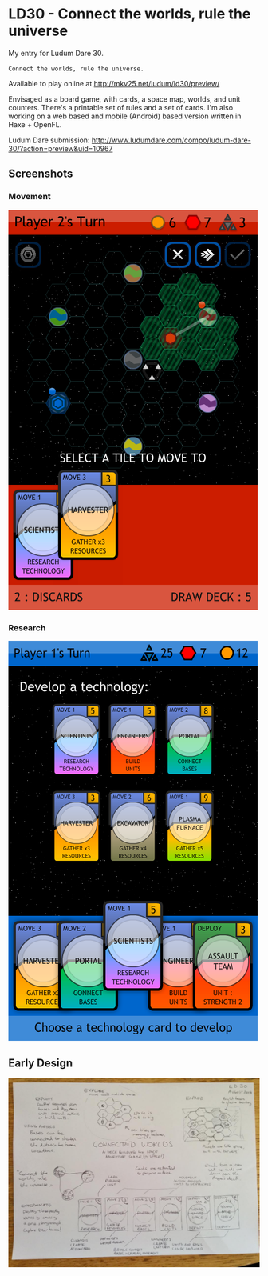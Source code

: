 LD30 - Connect the worlds, rule the universe
============================================

My entry for Ludum Dare 30.

    Connect the worlds, rule the universe.

Available to play online at http://mkv25.net/ludum/ld30/preview/

Envisaged as a board game, with cards, a space map, worlds, and unit counters. There's a printable set of rules and a set of cards. I'm also working on a web based and mobile (Android) based version written in Haxe + OpenFL.

Ludum Dare submission: http://www.ludumdare.com/compo/ludum-dare-30/?action=preview&uid=10967

Screenshots
-----------

### Movement

<img src="./photos/portals-two-distance-movement.png" alt="Connect the worlds, rule the universe - Portals Two Distance Movement" />

### Research

<img src="./website/screenshots/screenshot_04_research-technology.png" alt="Connect the worlds, rule the universe - Research Technology" />

Early Design
------------

<img src="./photos/ideas-on-paper.jpg" alt="Connect the worlds, rule the universe - Early Designs" />

